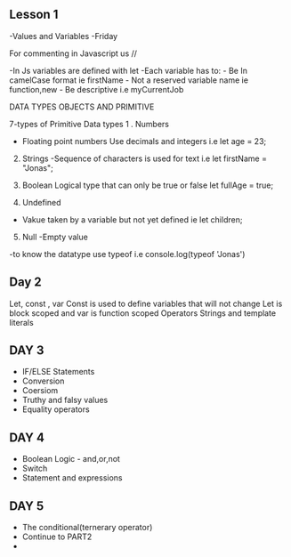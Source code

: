 ## Lesson 1 
-Values and Variables -Friday

For commenting in Javascript us //

-In Js variables are defined with let
-Each variable has to:
    - Be In camelCase format ie firstName
    - Not a reserved variable name ie function,new
    - Be descriptive i.e myCurrentJob

DATA TYPES 
OBJECTS AND PRIMITIVE

7-types of Primitive Data types
1 . Numbers
- Floating point numbers Use decimals and integers
i.e let age = 23;

2. Strings
-Sequence of characters is used for text 
i.e let firstName = "Jonas";

3. Boolean
Logical type that can only be true or false
let fullAge = true;

4. Undefined
- Vakue taken by a variable but not yet defined
ie let children;

5. Null 
-Empty value

-to know the datatype use typeof
i.e console.log(typeof 'Jonas')

## Day 2
Let, const , var
Const is used to define variables that will not change
Let is block scoped and var is function scoped
Operators
Strings and template literals

## DAY 3
* IF/ELSE Statements
* Conversion
* Coersiom
* Truthy and falsy values
* Equality operators


## DAY 4
* Boolean Logic - and,or,not
* Switch 
* Statement and expressions

## DAY 5
* The conditional(ternerary operator)
* Continue to PART2 
* 